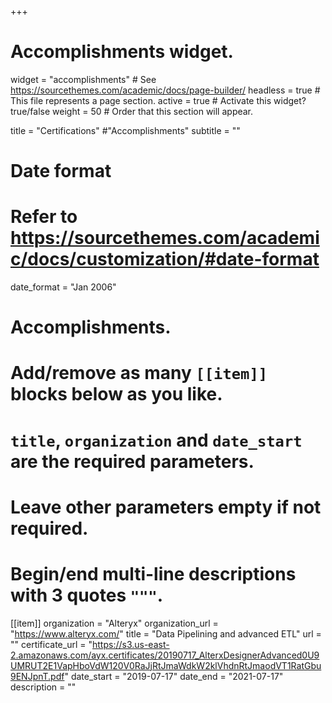 +++
# Accomplishments widget.
widget = "accomplishments"  # See https://sourcethemes.com/academic/docs/page-builder/
headless = true  # This file represents a page section.
active = true  # Activate this widget? true/false
weight = 50  # Order that this section will appear.

title = "Certifications" #"Accomplish&shy;ments"
subtitle = ""

# Date format
#   Refer to https://sourcethemes.com/academic/docs/customization/#date-format
date_format = "Jan 2006"

# Accomplishments.
#   Add/remove as many `[[item]]` blocks below as you like.
#   `title`, `organization` and `date_start` are the required parameters.
#   Leave other parameters empty if not required.
#   Begin/end multi-line descriptions with 3 quotes `"""`.

[[item]]
  organization = "Alteryx"
  organization_url = "https://www.alteryx.com/"
  title = "Data Pipelining and advanced ETL"
  url = ""
  certificate_url = "https://s3.us-east-2.amazonaws.com/ayx.certificates/20190717_AlterxDesignerAdvanced0U9UMRUT2E1VapHboVdW120V0RaJjRtJmaWdkW2klVhdnRtJmaodVT1RatGbu9ENJpnT.pdf"
  date_start = "2019-07-17"
  date_end = "2021-07-17"
  description = ""

